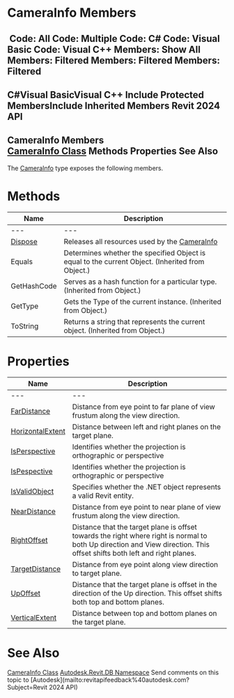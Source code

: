 # CameraInfo Members

﻿
 Code: All Code: Multiple Code: C# Code: Visual Basic Code: Visual C++  Members: Show All Members: Filtered Members: Filtered Members: Filtered   
---  
C#Visual BasicVisual C++
Include Protected MembersInclude Inherited Members
Revit 2024 API  
---  
CameraInfo Members  
[CameraInfo Class](facf52cc-bc82-0008-9e4c-60e6a335ef40.md "CameraInfo Class") Methods Properties See Also  
---  
The [CameraInfo](facf52cc-bc82-0008-9e4c-60e6a335ef40.md "CameraInfo Class") type exposes the following members.
# Methods
| Name | Description |
| --- | --- |
| --- | --- | --- |
| [Dispose](35021daa-334f-3fb2-d707-7f377d97808e.md "Dispose Method") | Releases all resources used by the [CameraInfo](facf52cc-bc82-0008-9e4c-60e6a335ef40.md "CameraInfo Class") |
| Equals | Determines whether the specified Object is equal to the current Object. (Inherited from Object.) |
| GetHashCode | Serves as a hash function for a particular type.  (Inherited from Object.) |
| GetType | Gets the Type of the current instance. (Inherited from Object.) |
| ToString | Returns a string that represents the current object. (Inherited from Object.) |

# Properties
| Name | Description |
| --- | --- |
| --- | --- | --- |
| [FarDistance](16edd64f-ac8d-23aa-dfc7-514e4bebcd13.md "FarDistance Property") | Distance from eye point to far plane of view frustum along the view direction. |
| [HorizontalExtent](8247b292-f93f-684f-8270-a7c2fa92a6c8.md "HorizontalExtent Property") | Distance between left and right planes on the target plane. |
| [IsPerspective](37b664d0-d6fe-63b8-97f3-d23f3ec7c237.md "IsPerspective Property") | Identifies whether the projection is orthographic or perspective |
| [IsPespective](e5b44850-c499-942a-b1b1-1cbf145e1417.md "IsPespective Property") | Identifies whether the projection is orthographic or perspective |
| [IsValidObject](5bb6d514-66ec-24a5-8560-7bdd92a6b766.md "IsValidObject Property") | Specifies whether the .NET object represents a valid Revit entity. |
| [NearDistance](74236919-5164-1ddb-b5bd-5b41a4d18dc5.md "NearDistance Property") | Distance from eye point to near plane of view frustum along the view direction. |
| [RightOffset](5d30cbc2-2b80-5b26-3379-00d83a582d3a.md "RightOffset Property") | Distance that the target plane is offset towards the right where right is normal to both Up direction and View direction. This offset shifts both left and right planes. |
| [TargetDistance](46b7abd3-5ec1-939a-3f92-170fb6c87233.md "TargetDistance Property") | Distance from eye point along view direction to target plane. |
| [UpOffset](927f8022-85ae-ce88-c2c5-b709930f0846.md "UpOffset Property") | Distance that the target plane is offset in the direction of the Up direction. This offset shifts both top and bottom planes. |
| [VerticalExtent](d218fc23-3966-b79b-a863-8fdd74569dfe.md "VerticalExtent Property") | Distance between top and bottom planes on the target plane. |

# See Also
[CameraInfo Class](facf52cc-bc82-0008-9e4c-60e6a335ef40.md "CameraInfo Class")
[Autodesk.Revit.DB Namespace](87546ba7-461b-c646-cbb1-2cb8f5bff8b2.md "Autodesk.Revit.DB Namespace")
Send comments on this topic to [Autodesk](mailto:revitapifeedback%40autodesk.com?Subject=Revit 2024 API)